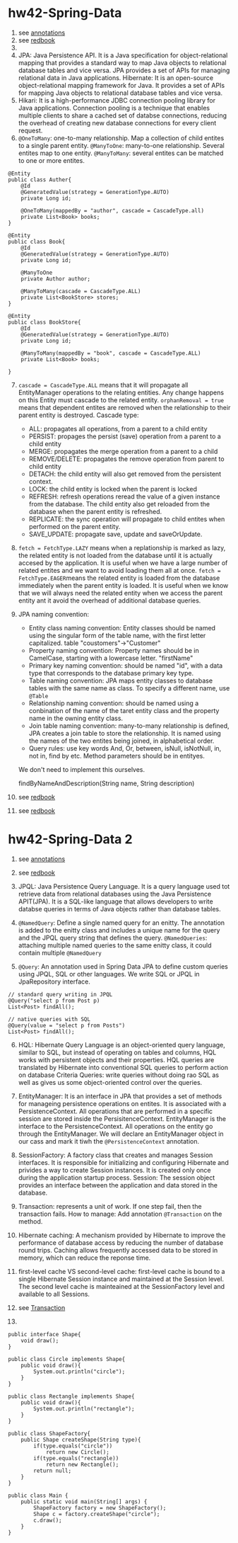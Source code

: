 # hw42-Spring-Data 
1. see [annotations](/ShortQuestions/annotations.md)
2. see [redbook](/Coding/redbook/)
3. 
4. JPA: Java Persistence API. It is a Java specification for object-relational mapping that provides a standard way to map Java objects to relational database tables and vice versa. JPA provides a set of APIs for managing relational data in Java applications.
Hibernate: It is an open-source object-relational mapping framework for Java. It provides a set of APIs for mapping Java objects to relational database tables and vice versa. 
5. Hikari: It is a high-performance JDBC connection pooling library for Java applications. Connection pooling is a technique that enables multiple clients to share a cached set of databse connections, reducing the overhead of creating new database connections for every client request.
6. `@OneToMany`: one-to-many relationship. Map a collection of child entites to a single parent entity. 
`@ManyToOne`: many-to-one relationship. Several entites map to one entity.
`@ManyToMany`: several entites can be matched to one or more entites.
```
@Entity
public class Auther{
    @Id
    @GeneratedValue(strategy = GenerationType.AUTO)
    private Long id;

    @OneToMany(mappedBy = "author", cascade = CascadeType.all)
    private List<Book> books;
}

@Entity
public class Book{
    @Id
    @GeneratedValue(strategy = GenerationType.AUTO)
    private Long id;

    @ManyToOne
    private Author author;

    @ManyToMany(cascade = CascadeType.ALL)
    private List<BookStore> stores;
}

@Entity
public class BookStore{
    @Id
    @GeneratedValue(strategy = GenerationType.AUTO)
    private Long id;

    @ManyToMany(mappedBy = "book", cascade = CascadeType.ALL)
    private List<Book> books;

}
```
7. `cascade = CascadeType.ALL` means that it will propagate all EntityManager operations to the relating entities. Any change happens on this Entity must cascade to the related entity. `orphanRemoval = true` means that dependent entites are removed when the relationship to their parent entity is destroyed. Cascade type:
    - ALL: propagates all operations, from a parent to a child entity 
    - PERSIST: propages the persist (save) operation from a parent to a child entity
    - MERGE: propagates the merge operation from a parent to a child
    - REMOVE/DELETE: propagates the remove operation from parent to child entity
    - DETACH: the child entity will also get removed from the persistent context.
    - LOCK: the child entity is locked when the parent is locked
    - REFRESH: refresh operations reread the value of a given instance from the database. The child entity also get reloaded from the database when the parent entity is refreshed.
    - REPLICATE: the sync operation will propagate to child entites when performed on the parent entity.
    - SAVE_UPDATE: propagate save, update and saveOrUpdate.

8. `fetch = FetchType.LAZY` means when a replationship is marked as lazy, the related entity is not loaded from the database until it is actually accesed by the application. It is useful when we have a large number of related entites and we want to avoid loading them all at once. `fetch = FetchType.EAGER`means the related entity is loaded from the database immediately when the parent entity is loaded. It is useful when we know that we will always need the related entity when we access the parent entity ant it avoid the overhead of additional database queries.

9. JPA naming convention:
    - Entity class naming convention: Entity classes should be named using the singular form of the table name, with the first letter capitalized. table "coustomers"->"Customer"
    - Property naming convention: Property names should be in CamelCase, starting with a lowercase letter. "firstName"
    - Primary key naming convention: should be named "id", with a data type that corresponds to the database primary key type.
    - Table naming convention: JPA maps entity classes to database tables with the same name as class. To specify a different name, use `@Table`
    - Relationship naming convention: should be named using a conbination of the name of the taret entity class and the property name in the owning entity class.
    - Join table naming convention: many-to-many relationship is defined, JPA creates a join table to store the relationship. It is named using the names of the two entites being joined, in alphabetical order.
    - Query rules: use key words And, Or, between, isNull, isNotNull, in, not in, find by etc. Method parameters should be in entityes.
    
    We don't need to implement this ourselves.

    findByNameAndDescription(String name, String description)
10. see [redbook](/Coding/redbook/)
11. see [redbook](/Coding/redbook/)

# hw42-Spring-Data 2
1. see [annotations](/ShortQuestions/annotations.md)
2. see [redbook](/Coding/redbook/)
3. JPQL: Java Persistence Query Language. It is a query language used tot retrieve data from relational databases using the Java Persistence APIT(JPA). It is a SQL-like language that allows developers to write databse queries in terms of Java objects rather than database tables. 
4. `@NamedQuery`: Define a single named query for an enitty. The annotation is added to the enitty class and includes a unique name for the query and the JPQL query string that defines the query.
`@NamedQueries`: attaching multiple named queries to the same enitty class, it could contain multiple `@NamedQuery`

5. `@Query`: An annotation used in Spring Data JPA to define custom queries using JPQL, SQL or other languages. We write SQL or JPQL in JpaRepository interface.
```
// standard query writing in JPQL
@Query("select p from Post p)
List<Post> findAll();

// native queries with SQL
@Query(value = "select p from Posts")
List<Post> findAll();
```

6. HQL: Hibernate Query Language is an object-oriented query language, similar to SQL, but instead of operating on tables and columns, HQL works with persistent objects and their properties. HQL queries are translated by Hibernate into conventional SQL queries to perform action on database
Criteria Queries: write queries without doing rao SQL as well as gives us some object-oriented control over the queries.

7. EntityManager: It is an interface in JPA that provides a set of methods for manageing persistence operations on entites. It is associated with a PersistenceContext. All operations that are performed in a specific session are stored inside the PersisitenceContext. EntityManager is the interface to the PersistenceContext. All operations on the entity go through the EntityManager. We will declare an EntityManager object in our cass and mark it tiwh the `@PersistenceContext` annotation.

8. SessionFactory: A factory class that creates and manages Session interfaces. It is responsible for initializing and configuring Hibernate and privides a way to create Session instances. It is created only once during the application startup process.
Session: The session object provides an interface between the application and data stored in the database.

9. Transaction: represents a unit of work. If one step fail, then the transaction fails. How to manage: Add annotation `@Transaction` on the method.

10. Hibernate caching: A mechanism provided by Hibernate to improve the performance of database access by reducing the number of database round trips. Caching allows frequently accessed data to be stored in memory, which can reduce the reponse time.

11. first-level cache VS second-level cache: first-level cache is bound to a single Hibernate Session instance and maintained at the Session level. The second level cache is mainteained at the SessionFactory level and available to all Sessions. 

12. see [Transaction](/Coding/hw8/transaction/)

13. 
```
public interface Shape{
    void draw();
}

public class Circle implements Shape{
    public void draw(){
        System.out.println("circle");
    }
}

public class Rectangle implements Shape{
    public void draw(){
        System.out.println("rectangle");
    }
}

public class ShapeFactory{
    public Shape createShape(String type){
        if(type.equals("circle"))
            return new Circle();
        if(type.equals("rectangle))
            return new Rectangle();
        return null;
    }
}

public class Main {
    public static void main(String[] args) {
        ShapeFactory factory = new ShapeFactory();
        Shape c = factory.createShape("circle");
        c.draw();
    }
}
```

